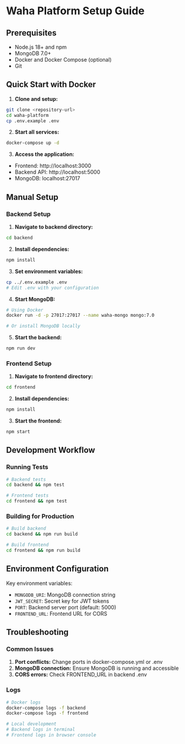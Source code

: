 # Waha Platform Setup Guide

## Prerequisites

- Node.js 18+ and npm
- MongoDB 7.0+
- Docker and Docker Compose (optional)
- Git

## Quick Start with Docker

1. **Clone and setup:**
```bash
git clone <repository-url>
cd waha-platform
cp .env.example .env
```

2. **Start all services:**
```bash
docker-compose up -d
```

3. **Access the application:**
- Frontend: http://localhost:3000
- Backend API: http://localhost:5000
- MongoDB: localhost:27017

## Manual Setup

### Backend Setup

1. **Navigate to backend directory:**
```bash
cd backend
```

2. **Install dependencies:**
```bash
npm install
```

3. **Set environment variables:**
```bash
cp ../.env.example .env
# Edit .env with your configuration
```

4. **Start MongoDB:**
```bash
# Using Docker
docker run -d -p 27017:27017 --name waha-mongo mongo:7.0

# Or install MongoDB locally
```

5. **Start the backend:**
```bash
npm run dev
```

### Frontend Setup

1. **Navigate to frontend directory:**
```bash
cd frontend
```

2. **Install dependencies:**
```bash
npm install
```

3. **Start the frontend:**
```bash
npm start
```

## Development Workflow

### Running Tests
```bash
# Backend tests
cd backend && npm test

# Frontend tests
cd frontend && npm test
```

### Building for Production
```bash
# Build backend
cd backend && npm run build

# Build frontend
cd frontend && npm run build
```

## Environment Configuration

Key environment variables:

- `MONGODB_URI`: MongoDB connection string
- `JWT_SECRET`: Secret key for JWT tokens
- `PORT`: Backend server port (default: 5000)
- `FRONTEND_URL`: Frontend URL for CORS

## Troubleshooting

### Common Issues

1. **Port conflicts:** Change ports in docker-compose.yml or .env
2. **MongoDB connection:** Ensure MongoDB is running and accessible
3. **CORS errors:** Check FRONTEND_URL in backend .env

### Logs
```bash
# Docker logs
docker-compose logs -f backend
docker-compose logs -f frontend

# Local development
# Backend logs in terminal
# Frontend logs in browser console
```
